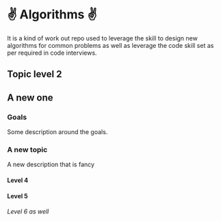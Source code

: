# :v: Algorithms :v:
It is a kind of work out repo used to leverage the skill to design 
new algorithms for common problems as well as leverage the code skill set as per required  in code interviews.

## Topic level 2

## A new one

### Goals
Some description around the goals.

### A new topic
A new description that is fancy

#### Level 4

#### Level 5

###### Level 6 as well
